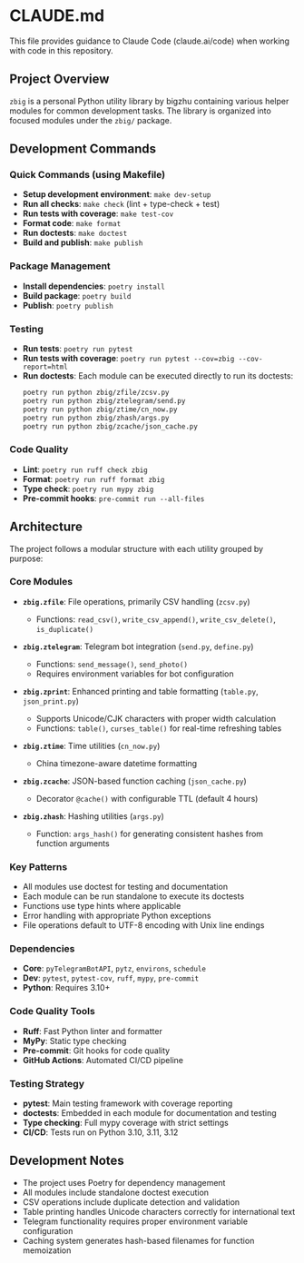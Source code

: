 # CLAUDE.md

This file provides guidance to Claude Code (claude.ai/code) when working with code in this repository.

## Project Overview

`zbig` is a personal Python utility library by bigzhu containing various helper modules for common development tasks. The library is organized into focused modules under the `zbig/` package.

## Development Commands

### Quick Commands (using Makefile)
- **Setup development environment**: `make dev-setup`
- **Run all checks**: `make check` (lint + type-check + test)
- **Run tests with coverage**: `make test-cov`
- **Format code**: `make format`
- **Run doctests**: `make doctest`
- **Build and publish**: `make publish`

### Package Management
- **Install dependencies**: `poetry install`
- **Build package**: `poetry build`
- **Publish**: `poetry publish`

### Testing
- **Run tests**: `poetry run pytest`
- **Run tests with coverage**: `poetry run pytest --cov=zbig --cov-report=html`
- **Run doctests**: Each module can be executed directly to run its doctests:
  ```bash
  poetry run python zbig/zfile/zcsv.py
  poetry run python zbig/ztelegram/send.py
  poetry run python zbig/ztime/cn_now.py
  poetry run python zbig/zhash/args.py
  poetry run python zbig/zcache/json_cache.py
  ```

### Code Quality
- **Lint**: `poetry run ruff check zbig`
- **Format**: `poetry run ruff format zbig`
- **Type check**: `poetry run mypy zbig`
- **Pre-commit hooks**: `pre-commit run --all-files`

## Architecture

The project follows a modular structure with each utility grouped by purpose:

### Core Modules

- **`zbig.zfile`**: File operations, primarily CSV handling (`zcsv.py`)
  - Functions: `read_csv()`, `write_csv_append()`, `write_csv_delete()`, `is_duplicate()`

- **`zbig.ztelegram`**: Telegram bot integration (`send.py`, `define.py`)
  - Functions: `send_message()`, `send_photo()`
  - Requires environment variables for bot configuration

- **`zbig.zprint`**: Enhanced printing and table formatting (`table.py`, `json_print.py`)
  - Supports Unicode/CJK characters with proper width calculation
  - Functions: `table()`, `curses_table()` for real-time refreshing tables

- **`zbig.ztime`**: Time utilities (`cn_now.py`)
  - China timezone-aware datetime formatting

- **`zbig.zcache`**: JSON-based function caching (`json_cache.py`)
  - Decorator `@cache()` with configurable TTL (default 4 hours)

- **`zbig.zhash`**: Hashing utilities (`args.py`)
  - Function: `args_hash()` for generating consistent hashes from function arguments

### Key Patterns

- All modules use doctest for testing and documentation
- Each module can be run standalone to execute its doctests
- Functions use type hints where applicable
- Error handling with appropriate Python exceptions
- File operations default to UTF-8 encoding with Unix line endings

### Dependencies

- **Core**: `pyTelegramBotAPI`, `pytz`, `environs`, `schedule`
- **Dev**: `pytest`, `pytest-cov`, `ruff`, `mypy`, `pre-commit`
- **Python**: Requires 3.10+

### Code Quality Tools

- **Ruff**: Fast Python linter and formatter
- **MyPy**: Static type checking
- **Pre-commit**: Git hooks for code quality
- **GitHub Actions**: Automated CI/CD pipeline

### Testing Strategy

- **pytest**: Main testing framework with coverage reporting
- **doctests**: Embedded in each module for documentation and testing
- **Type checking**: Full mypy coverage with strict settings
- **CI/CD**: Tests run on Python 3.10, 3.11, 3.12

## Development Notes

- The project uses Poetry for dependency management
- All modules include standalone doctest execution
- CSV operations include duplicate detection and validation
- Table printing handles Unicode characters correctly for international text
- Telegram functionality requires proper environment variable configuration
- Caching system generates hash-based filenames for function memoization
